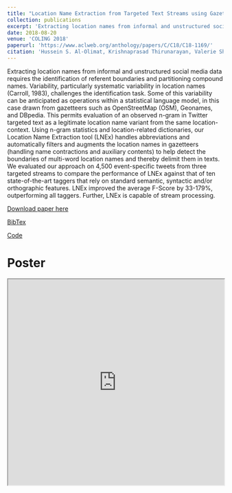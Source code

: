 ```yaml
---
title: "Location Name Extraction from Targeted Text Streams using Gazetteer-based Statistical Language Models"
collection: publications
excerpt: 'Extracting location names from informal and unstructured social media data requires the identification of referent boundaries and partitioning compound names. Variability, particularly systematic variability in location names (Carroll, 1983), challenges the identification task. Some of this variability can be anticipated as operations within a statistical language model, in this case drawn from gazetteers such as OpenStreetMap (OSM), Geonames, and DBpedia. This permits evaluation of an observed n-gram in Twitter targeted text as a legitimate location name variant from the same location-context. Using n-gram statistics and location-related dictionaries, our Location Name Extraction tool (LNEx) handles abbreviations and automatically filters and augments the location names in gazetteers (handling name contractions and auxiliary contents) to help detect the boundaries of multi-word location names and thereby delimit them in texts. We evaluated our approach on 4,500 event-specific tweets from three targeted streams to compare the performance of LNEx against that of ten state-of-the-art taggers that rely on standard semantic, syntactic and/or orthographic features. LNEx improved the average F-Score by 33-179%, outperforming all taggers. Further, LNEx is capable of stream processing.'
date: 2018-08-20
venue: 'COLING 2018'
paperurl: 'https://www.aclweb.org/anthology/papers/C/C18/C18-1169/'
citation: 'Hussein S. Al-Olimat, Krishnaprasad Thirunarayan, Valerie Shalin, and Amit Sheth. 2018. Location Name Extraction from Targeted Text Streams using Gazetteer-based Statistical Language Models. In Proceedings of the 27th International Conference on Computational Linguistics (COLING 2018), pages 1986–1997. Association for Computational Linguistics.'
---
```


Extracting location names from informal and unstructured social media data requires the identification of referent boundaries and partitioning compound names. Variability, particularly systematic variability in location names (Carroll, 1983), challenges the identification task. Some of this variability can be anticipated as operations within a statistical language model, in this case drawn from gazetteers such as OpenStreetMap (OSM), Geonames, and DBpedia. This permits evaluation of an observed n-gram in Twitter targeted text as a legitimate location name variant from the same location-context. Using n-gram statistics and location-related dictionaries, our Location Name Extraction tool (LNEx) handles abbreviations and automatically filters and augments the location names in gazetteers (handling name contractions and auxiliary contents) to help detect the boundaries of multi-word location names and thereby delimit them in texts. We evaluated our approach on 4,500 event-specific tweets from three targeted streams to compare the performance of LNEx against that of ten state-of-the-art taggers that rely on standard semantic, syntactic and/or orthographic features. LNEx improved the average F-Score by 33-179%, outperforming all taggers. Further, LNEx is capable of stream processing.

[Download paper here](https://www.aclweb.org/anthology/papers/C/C18/C18-1169/)

[BibTex](https://www.aclweb.org/anthology/papers/C/C18/C18-1169.bib)

[Code](https://github.com/halolimat/LNEx)

# Poster

<iframe src="https://drive.google.com/file/d/1kqySTW7diyr50bEiCkPyaPQdfYTraUf4/preview" width="100%" height="480"></iframe>
